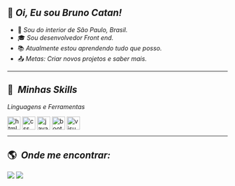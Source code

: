 ## 👋 <i>Oi, Eu sou Bruno Catan!</i>

- 🏡 <i>Sou do interior de São Paulo, Brasil.</i>
- 🎓 <i>Sou desenvolvedor Front end.</i>
- 📚 <i>Atualmente estou aprendendo tudo que posso.</i>
- 📤 <i>Metas: Criar novos projetos e saber mais.</i>

----------------------------------------------------------------------------------

## :rocket: &nbsp;<i>Minhas Skills</i>

<i>Linguagens e Ferramentas</i>
<div style="display: inline_block">
  <img align="center" alt="html" height="30" width="auto" src="https://user-images.githubusercontent.com/75697499/175380125-8e4b884c-d9dc-4c25-b9bf-46d84262d95e.svg">
  <img align="center" alt="css" height="30" width="auto" src="https://user-images.githubusercontent.com/75697499/175381201-687c9be5-1dd9-4605-a61e-17a576cee52c.svg">
  <img align="center" alt="javascript" height="30" width="auto" src="https://user-images.githubusercontent.com/75697499/175381334-bf332378-1de1-4c84-a6fd-b309a4658f2f.svg">
  <img align="center" alt="bootstrap" height="30" width="auto" src="https://user-images.githubusercontent.com/75697499/175381677-9fca98f2-be69-46cb-b8aa-db7344e61706.svg">
  <img align="center" alt="visualstudeocode" height="30" width="auto" src="https://user-images.githubusercontent.com/75697499/175381451-1d5de1dd-8bd8-4599-93e1-9ff7a7994ba1.svg">

</div>

----------------------------------------------------------------------------------

## :earth_americas: &nbsp;<i>Onde me encontrar:</i>

 
  <a href="https://www.linkedin.com/in/brunocatan/" target="_blank"><img src="https://img.shields.io/badge/-LinkedIn-%230077B5?style=for-the-badge&logo=linkedin&logoColor=white"></a> 
  <a href = "mailto:brunohcatan96@gmail.com" target="_blank"><img src="https://img.shields.io/badge/-Gmail-%23333?style=for-the-badge&logo=gmail&logoColor=white" target="_blank"></a>
  
